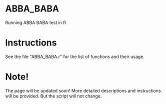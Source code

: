 # ABBA_BABA
Running ABBA BABA test in R

# Instructions
See the file "ABBA_BABA.r" for the list of functions and their usage.

# Note!
The page will be updated soon! More detailed descriptions and instructions will be provided. But the script will not change.
